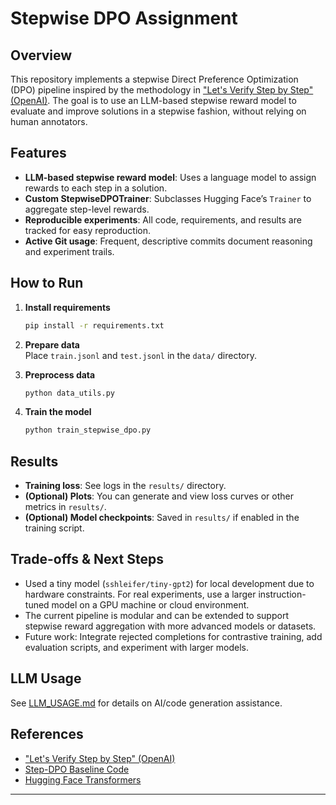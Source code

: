 # Stepwise DPO Assignment

## Overview

This repository implements a stepwise Direct Preference Optimization (DPO) pipeline inspired by the methodology in ["Let's Verify Step by Step" (OpenAI)](https://arxiv.org/html/2408.15240v1). The goal is to use an LLM-based stepwise reward model to evaluate and improve solutions in a stepwise fashion, without relying on human annotators.

## Features

- **LLM-based stepwise reward model**: Uses a language model to assign rewards to each step in a solution.
- **Custom StepwiseDPOTrainer**: Subclasses Hugging Face’s `Trainer` to aggregate step-level rewards.
- **Reproducible experiments**: All code, requirements, and results are tracked for easy reproduction.
- **Active Git usage**: Frequent, descriptive commits document reasoning and experiment trails.

## How to Run

1. **Install requirements**  
   ```bash
   pip install -r requirements.txt
   ```

2. **Prepare data**  
   Place `train.jsonl` and `test.jsonl` in the `data/` directory.

3. **Preprocess data**  
   ```bash
   python data_utils.py
   ```

4. **Train the model**  
   ```bash
   python train_stepwise_dpo.py
   ```

## Results

- **Training loss**: See logs in the `results/` directory.
- **(Optional) Plots**: You can generate and view loss curves or other metrics in `results/`.
- **(Optional) Model checkpoints**: Saved in `results/` if enabled in the training script.

## Trade-offs & Next Steps

- Used a tiny model (`sshleifer/tiny-gpt2`) for local development due to hardware constraints. For real experiments, use a larger instruction-tuned model on a GPU machine or cloud environment.
- The current pipeline is modular and can be extended to support stepwise reward aggregation with more advanced models or datasets.
- Future work: Integrate rejected completions for contrastive training, add evaluation scripts, and experiment with larger models.

## LLM Usage

See [LLM_USAGE.md](./LLM_USAGE.md) for details on AI/code generation assistance.

## References

- ["Let's Verify Step by Step" (OpenAI)](https://arxiv.org/html/2408.15240v1)
- [Step-DPO Baseline Code](https://github.com/dvlab-research/Step-DPO)
- [Hugging Face Transformers](https://github.com/huggingface/transformers)

---

